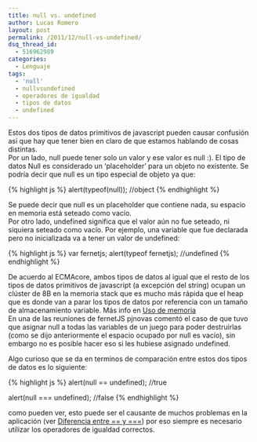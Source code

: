 ```yaml
---
title: null vs. undefined
author: Lucas Romero
layout: post
permalink: /2011/12/null-vs-undefined/
dsq_thread_id:
  - 516962989
categories:
  - Lenguaje
tags:
  - 'null'
  - nullvsundefined
  - operadores de igualdad
  - tipos de datos
  - undefined
---
```

Estos dos tipos de datos primitivos de javascript pueden causar confusión así que hay que tener bien en claro de que estamos hablando de cosas distintas.  
Por un lado, null puede tener solo un valor y ese valor es null :). El tipo de datos Null es considerado un &#8216;placeholder&#8217; para un objeto no existente. Se podría decir que null es un tipo especial de objeto ya que:

<!--more-->

{% highlight js %}
alert(typeof(null)); //object
 {% endhighlight %}

Se puede decir que null es un placeholder que contiene nada, su espacio en memoria está seteado como vacío.  
Por otro lado, undefined significa que el valor aún no fue seteado, ni siquiera seteado como vacío. Por ejemplo, una variable que fue declarada pero no inicializada va a tener un valor de undefined: 

{% highlight js %}
var fernetjs; 
alert(typeof fernetjs); //undefined
 {% endhighlight %}

De acuerdo al ECMAcore, ambos tipos de datos al igual que el resto de los tipos de datos primitivos de javascript (a excepción del string) ocupan un clúster de 8B en la memoria stack que es mucho más rápida que el heap que es donde van a parar los tipos de datos por referencia con un tamaño de almacenamiento variable. Más info en [Uso de memoria][1]  
En una de las reuniones de fernetJS pjnovas comentó el caso de que tuvo que asignar null a todas las variables de un juego para poder destruirlas (como se dijo anteriormente el espacio ocupado por null es vacío), sin embargo no es posible hacer eso si les hubiese asignado undefined.

Algo curioso que se da en terminos de comparación entre estos dos tipos de datos es lo siguiente:

{% highlight js %}
alert(null == undefined); //true

alert(null === undefined); //false
 {% endhighlight %}

como pueden ver, esto puede ser el causante de muchos problemas en la aplicación (ver [Diferencia entre == y ===][2]) por eso siempre es necesario utilizar los operadores de igualdad correctos.

 [1]: http://rx4ajax-jscore.com/ecmacore/more/memory.html "Uso de memoria"
 [2]: http://fernetjs.com/2011/11/operadores-de-igualdad-y/ "Diferencia entre == y ==="